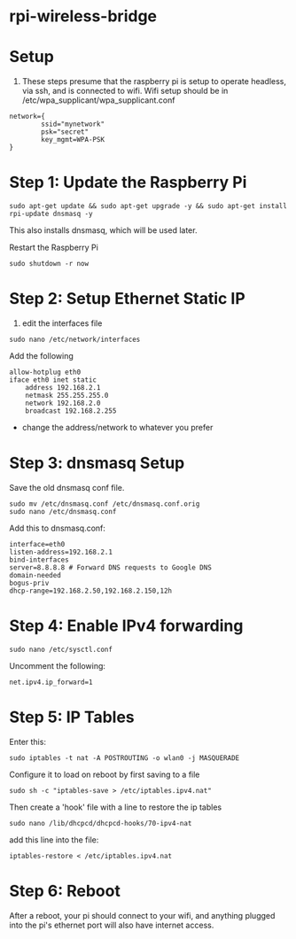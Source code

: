 # rpi-wireless-bridge

# Setup
1. These steps presume that the raspberry pi is setup to operate headless, via ssh, and is connected to wifi. Wifi setup should be in /etc/wpa_supplicant/wpa_supplicant.conf
```
network={
        ssid="mynetwork"
        psk="secret"
        key_mgmt=WPA-PSK
}
``` 

# Step 1: Update the Raspberry Pi
```
sudo apt-get update && sudo apt-get upgrade -y && sudo apt-get install rpi-update dnsmasq -y
```
This also installs dnsmasq, which will be used later.

Restart the Raspberry Pi
```
sudo shutdown -r now
```

# Step 2: Setup Ethernet Static IP
1. edit the interfaces file
```
sudo nano /etc/network/interfaces
```
Add the following
```
allow-hotplug eth0  
iface eth0 inet static  
    address 192.168.2.1
    netmask 255.255.255.0
    network 192.168.2.0
    broadcast 192.168.2.255
```
* change the address/network to whatever you prefer

# Step 3: dnsmasq Setup
Save the old dnsmasq conf file.
```
sudo mv /etc/dnsmasq.conf /etc/dnsmasq.conf.orig  
sudo nano /etc/dnsmasq.conf
```
Add this to dnsmasq.conf:
```
interface=eth0
listen-address=192.168.2.1
bind-interfaces  
server=8.8.8.8 # Forward DNS requests to Google DNS  
domain-needed  
bogus-priv  
dhcp-range=192.168.2.50,192.168.2.150,12h
```

# Step 4: Enable IPv4 forwarding
```
sudo nano /etc/sysctl.conf
```
Uncomment the following:
```
net.ipv4.ip_forward=1
```

# Step 5: IP Tables
Enter this:
```
sudo iptables -t nat -A POSTROUTING -o wlan0 -j MASQUERADE
```
Configure it to load on reboot by first saving to a file
```
sudo sh -c "iptables-save > /etc/iptables.ipv4.nat"
```
Then create a 'hook' file with a line to restore the ip tables
```
sudo nano /lib/dhcpcd/dhcpcd-hooks/70-ipv4-nat
```
add this line into the file:
```
iptables-restore < /etc/iptables.ipv4.nat
```

# Step 6: Reboot
After a reboot, your pi should connect to your wifi, and anything plugged into the pi's ethernet port will also have internet access.